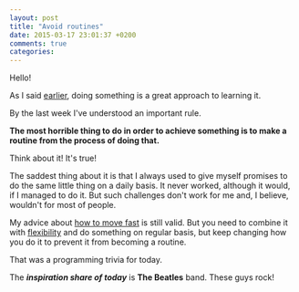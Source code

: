 ```yaml
---
layout: post
title: "Avoid routines"
date: 2015-03-17 23:01:37 +0200
comments: true
categories: 
---
```


Hello!

As I said [earlier](/blog/2015/03/04/do-it-wrong/), doing something is a great approach to learning it.

By the last week I've understood an important rule.

**The most horrible thing to do in order to achieve something is to make a routine from the process of doing that.**

<!-- more -->

Think about it! It's true!

The saddest thing about it is that I always used to give myself promises to do the same little thing on a daily basis. It never worked, although it would, if I managed to do it. But such challenges don't work for me and, I believe, wouldn't for most of people.

My advice about [how to move fast](/blog/2015/03/09/moving-fast/) is still valid. But you need to combine it with [flexibility](/blog/2015/03/08/how-to-get-things-done/) and do something on regular basis, but keep changing how you do it to prevent it from becoming a routine.

That was a programming trivia for today.

The ***inspiration share of today*** is **The Beatles** band. These guys rock!
